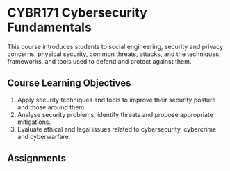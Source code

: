 # CYBR171 Cybersecurity Fundamentals

This course introduces students to social engineering, security and privacy concerns, physical security, common threats, attacks, and the techniques, frameworks, and tools used to defend and protect against them.

## Course Learning Objectives

1. Apply security techniques and tools to improve their security posture and those around them.
2. Analyse security problems, identify threats and propose appropriate mitigations.
3. Evaluate ethical and legal issues related to cybersecurity, cybercrime and cyberwarfare.

## Assignments
